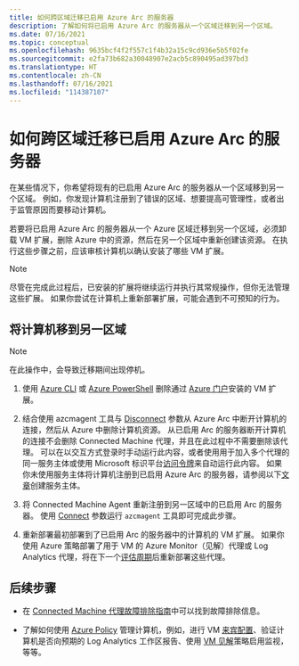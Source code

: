```yaml
---
title: 如何跨区域迁移已启用 Azure Arc 的服务器
description: 了解如何将已启用 Azure Arc 的服务器从一个区域迁移到另一个区域。
ms.date: 07/16/2021
ms.topic: conceptual
ms.openlocfilehash: 9635bcf4f2f557c1f4b32a15c9cd936e5b5f02fe
ms.sourcegitcommit: e2fa73b682a30048907e2acb5c890495ad397bd3
ms.translationtype: HT
ms.contentlocale: zh-CN
ms.lasthandoff: 07/16/2021
ms.locfileid: "114387107"
---
```

# <a name="how-to-migrate-azure-arc-enabled-servers-across-regions"></a>如何跨区域迁移已启用 Azure Arc 的服务器

在某些情况下，你希望将现有的已启用 Azure Arc 的服务器从一个区域移到另一个区域。 例如，你发现计算机注册到了错误的区域、想要提高可管理性，或者出于监管原因而要移动计算机。

若要将已启用 Azure Arc 的服务器从一个 Azure 区域迁移到另一个区域，必须卸载 VM 扩展，删除 Azure 中的资源，然后在另一个区域中重新创建该资源。 在执行这些步骤之前，应该审核计算机以确认安装了哪些 VM 扩展。

> [!NOTE]
> 尽管在完成此过程后，已安装的扩展将继续运行并执行其常规操作，但你无法管理这些扩展。 如果你尝试在计算机上重新部署扩展，可能会遇到不可预知的行为。

## <a name="move-machine-to-other-region"></a>将计算机移到另一区域

> [!NOTE]
> 在此操作中，会导致迁移期间出现停机。

1. 使用 [Azure CLI](manage-vm-extensions-cli.md#remove-an-installed-extension) 或 [Azure PowerShell](manage-vm-extensions-powershell.md#remove-an-installed-extension) 删除通过 [Azure 门户](manage-vm-extensions-portal.md#uninstall-extensions)安装的 VM 扩展。

2. 结合使用 azcmagent 工具与 [Disconnect](manage-agent.md#disconnect) 参数从 Azure Arc 中断开计算机的连接，然后从 Azure 中删除计算机资源。 从已启用 Arc 的服务器断开计算机的连接不会删除 Connected Machine 代理，并且在此过程中不需要删除该代理。 可以在以交互方式登录时手动运行此内容，或者使用用于加入多个代理的同一服务主体或使用 Microsoft 标识平台[访问令牌](../../active-directory/develop/access-tokens.md)来自动运行此内容。 如果你未使用服务主体将计算机注册到已启用 Azure Arc 的服务器，请参阅以下[文章](onboard-service-principal.md#create-a-service-principal-for-onboarding-at-scale)创建服务主体。

3. 将 Connected Machine Agent 重新注册到另一区域中的已启用 Arc 的服务器。 使用 [Connect](manage-agent.md#connect) 参数运行 `azcmagent` 工具即可完成此步骤。

4. 重新部署最初部署到了已启用 Arc 的服务器中的计算机的 VM 扩展。 如果你使用 Azure 策略部署了用于 VM 的 Azure Monitor（见解）代理或 Log Analytics 代理，将在下一个[评估周期](../../governance/policy/how-to/get-compliance-data.md#evaluation-triggers)后重新部署这些代理。

## <a name="next-steps"></a>后续步骤

* 在 [Connected Machine 代理故障排除指南](troubleshoot-agent-onboard.md)中可以找到故障排除信息。

* 了解如何使用 [Azure Policy](../../governance/policy/overview.md) 管理计算机，例如，进行 VM [来宾配置](../../governance/policy/concepts/guest-configuration.md)、验证计算机是否向预期的 Log Analytics 工作区报告、使用 [VM 见解](../../azure-monitor/vm/vminsights-enable-policy.md)策略启用监视，等等。